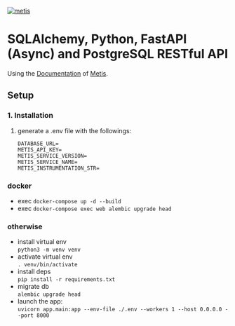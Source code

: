 [![metis](https://static-asserts-public.s3.eu-central-1.amazonaws.com/metis-min-logo.png)](https://www.metisdata.io/)

# SQLAlchemy, Python, FastAPI (Async) and PostgreSQL RESTful API

Using the [Documentation](https://docs.metisdata.io/metis/sdk-integration/python-sqlalchemy) of [Metis](https://app.metisdata.io/).

## Setup

### 1. Installation
1. generate a .env file with the followings:
    ```
    DATABASE_URL=
    METIS_API_KEY=
    METIS_SERVICE_VERSION=
    METIS_SERVICE_NAME=
    METIS_INSTRUMENTATION_STR=
    ```
### docker
- exec `docker-compose up -d --build`
- exec `docker-compose exec web alembic upgrade head`

### otherwise
- install virtual env \
 `python3 -m venv venv`
- activate virtual env \
`. venv/bin/activate`
- install deps \
`pip install -r requirements.txt`
- migrate db \
`alembic upgrade head`
- launch the app: \
`uvicorn app.main:app --env-file ./.env --workers 1 --host 0.0.0.0 --port 8000`